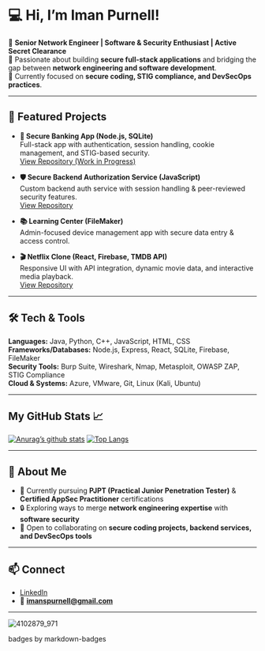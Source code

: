 # 💻 Hi, I’m Iman Purnell!  

🔹 **Senior Network Engineer | Software & Security Enthusiast | Active Secret Clearance**  
🔹 Passionate about building **secure full-stack applications** and bridging the gap between **network engineering and software development**.  
🔹 Currently focused on **secure coding, STIG compliance, and DevSecOps practices**.  

---

## 🚀 Featured Projects  

- **🔐 Secure Banking App (Node.js, SQLite)**  
  Full-stack app with authentication, session handling, cookie management, and STIG-based security.  
  [View Repository (Work in Progress)](https://github.com/imantrusty/creative-bank)  

- **🛡️ Secure Backend Authorization Service (JavaScript)**  
  Custom backend auth service with session handling & peer-reviewed security features.  
  [View Repository](https://github.com/imantrusty/my_first_backend)  

- **📚 Learning Center (FileMaker)**  
  Admin-focused device management app with secure data entry & access control.   

- **🎬 Netflix Clone (React, Firebase, TMDB API)**  
  Responsive UI with API integration, dynamic movie data, and interactive media playback.  
  [View Repository](https://github.com/imantrusty/netflix-clone)  

---

## 🛠️ Tech & Tools  

**Languages:** Java, Python, C++, JavaScript, HTML, CSS  
**Frameworks/Databases:** Node.js, Express, React, SQLite, Firebase, FileMaker  
**Security Tools:** Burp Suite, Wireshark, Nmap, Metasploit, OWASP ZAP, STIG Compliance  
**Cloud & Systems:** Azure, VMware, Git, Linux (Kali, Ubuntu)  

----

## My GitHub Stats 📈
[![Anurag’s github stats](https://github-readme-stats.vercel.app/api?username=imantrusty)](https://github.com/imantrusty)
[![Top Langs](https://github-readme-stats.vercel.app/api/top-langs/?username=imantrusty&layout=compact)](https://github.com/imantrusty)


---

## 📌 About Me  

- 🌱 Currently pursuing **PJPT (Practical Junior Penetration Tester)** & **Certified AppSec Practitioner** certifications  
- 🔒 Exploring ways to merge **network engineering expertise** with **software security**  
- 🤝 Open to collaborating on **secure coding projects, backend services, and DevSecOps tools**  

---

## 📫 Connect  

- [LinkedIn](http://linkedin.com/in/imanpurnell)  
- 📧 **imanspurnell@gmail.com**  

---

![4102879_971](https://github.com/user-attachments/assets/cb6aeb75-e66f-48fd-88d3-9f7d19e0010b)


badges by markdown-badges <br>

<!--
**imantrusty/imantrusty** is a ✨ _special_ ✨ repository because its `README.md` (this file) appears on your GitHub profile.

Here are some ideas to get you started:

- 🔭 I’m currently working on ...
- 🌱 I’m currently learning ...
- 👯 I’m looking to collaborate on ...
- 🤔 I’m looking for help with ...
- 💬 Ask me about ...
- 📫 How to reach me: ...
- 😄 Pronouns: ...
- ⚡ Fun fact: ...
-->
